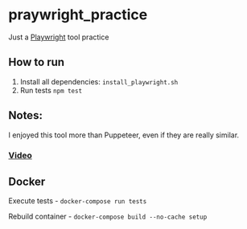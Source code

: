 # praywright_practice
Just a [Playwright](https://github.com/microsoft/playwright) tool practice

## How to run
1. Install all dependencies:
`install_playwright.sh`
2. Run tests `npm test`

## Notes:
I enjoyed this tool more than Puppeteer, even if they are really similar. 

### [Video](https://drive.google.com/open?id=1P6SXIADubK4k5EXOnd5ZSPeo4n7GEG0p)

## Docker
Execute tests - `docker-compose run tests`

Rebuild container - `docker-compose build --no-cache setup`